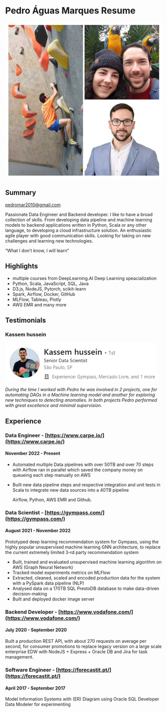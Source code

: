 # Pedro Águas Marques Resume
![collage](imgs/join_pedro.jpeg)
## Summary

[pedromar2010@gmail.com](mailto:pedromar2010@gmail.com)

Passionate Data Engineer and Backend developer. I like to have a broad collection of skills. From developing data pipeline and machine learning models to backend applications written in Python, Scala or any other language, to developing a cloud infrastructure solution. An enthusiastic agile player with good communication skills. Looking for taking on new challenges and learning new technologies.

“What I don’t know, I will learn”

## Highlights
- multiple courses from DeepLearning.AI Deep Learning speacialization
- Python, Scala, JavaScript, SQL, Java
- D3.js, NodeJS, Pytorch, scikit-learn
- Spark, Airflow, Docker, GitHub
- MLFlow, Tableau, Plotly
- AWS EMR and many more

## Testimonials

### Kassem hussein
![Senior Data Scientist](imgs/kassem.png "Senior Data Scientist")

_During the time I worked with Pedro he was involved in 2 projects, one for automating DAGs in a Machine learning model and another for exploring new techniques to detecting anomalies. In both projects Pedro performed with great excellence and minimal supervision._

## Experience

### Data Engineer - [https://www.carpe.io/](https://www.carpe.io/)
#### November 2022 - Present
- Automated multiple Data pipelines with over 50TB and over 70 steps with Airflow ran in parallel which saved the company money on queueing each step manually on AWS
- Built new data pipeline steps and respective integration and unit tests in Scala to integrate new data sources into a 40TB pipeline

    Airflow, Python, AWS EMR and Github.

### Data Scientist - [https://gympass.com/](https://gympass.com/)
#### August 2021 - November 2022
Prototyped deep learning recommendation system for Gympass, using the highly popular unsupervised machine learning GNN architecture, to replace the current extremely limited 3-rd party recommendation system
- Built, trained and evaluated unsupervised machine learning algorithm on AWS (Graph Neural Network)
- Tracked model experiments metrics on MLFlow
- Extracted, cleaned, scaled and encoded production data for the system with a PySpark data pipeline (NLP)
- Analysed data on a 170TB SQL PrestoDB database to make data-driven decision-making
- Built and deployed docker image server

### Backend Developer - [https://www.vodafone.com/](https://www.vodafone.com/)
#### July 2020 - September 2020
Built a production REST API, with about 270 requests on average per second, for consumer promotions to replace legacy version on a large scale enterprise EDW with NodeJS + Express + Oracle DB and Jira for task management.

### Software Engineer - [https://forecastit.pt/](https://forecastit.pt/)
#### April 2017 - September 2017
Model Information Systems with (ER) Diagram using Oracle SQL Developer Data Modeler for experimenting